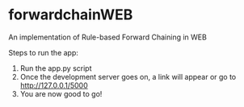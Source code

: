 # forwardchainWEB
An implementation of Rule-based Forward Chaining in WEB

Steps to run the app:

1. Run the app.py script
2. Once the development server goes on, a link will appear or go to
   http://127.0.0.1/5000
3. You are now good to go!
